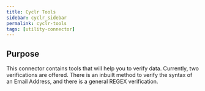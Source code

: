 ```yaml
---
title: Cyclr Tools
sidebar: cyclr_sidebar
permalink: cyclr-tools
tags: [utility-connector]
---
```


## Purpose

This connector contains tools that will help you to verify data.  Currently, two verifications are offered.  There is an inbuilt method to verify the syntax of an Email Address, and there is a general REGEX verification.
